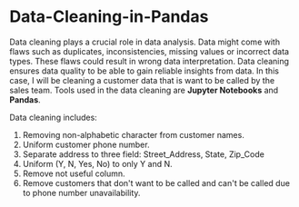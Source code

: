# Data-Cleaning-in-Pandas

Data cleaning plays a crucial role in data analysis. Data might come with flaws such as duplicates, inconsistencies, missing values or incorrect data types. These flaws could result in wrong data interpretation. Data cleaning ensures data quality to be able to gain reliable insights from data.
In this case, I will be cleaning a customer data that is want to be called by the sales team. 
Tools used in the data cleaning are **Jupyter Notebooks** and **Pandas**.

Data cleaning includes:
1. Removing non-alphabetic character from customer names.
2. Uniform customer phone number.
3. Separate address to three field: Street_Address, State, Zip_Code
4. Uniform (Y, N, Yes, No) to only Y and N.
5. Remove not useful column.
6. Remove customers that don't want to be called and can't be called due to phone number unavailability.
